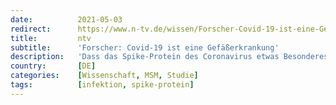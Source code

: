 ```yaml
---
date:          2021-05-03
redirect:      https://www.n-tv.de/wissen/Forscher-Covid-19-ist-eine-Gefaesserkrankung-article22529342.html
title:         ntv
subtitle:      'Forscher: Covid-19 ist eine Gefäßerkrankung'
description:   'Dass das Spike-Protein des Coronavirus etwas Besonderes ist, weiß man schon länger. Offenbar ist es jedoch schon für sich betrachtet äußerst verhängnisvoll. Das zeigen Forscher an einem "Pseudovirus".'
country:       [DE]
categories:    [Wissenschaft, MSM, Studie]
tags:          [infektion, spike-protein]
---
```


